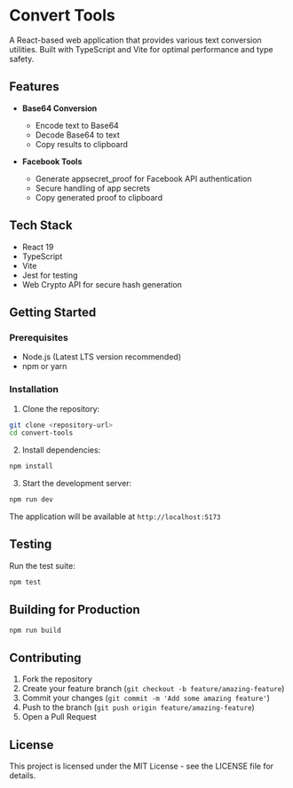 # Convert Tools

A React-based web application that provides various text conversion utilities. Built with TypeScript and Vite for optimal performance and type safety.

## Features

- **Base64 Conversion**
  - Encode text to Base64
  - Decode Base64 to text
  - Copy results to clipboard

- **Facebook Tools**
  - Generate appsecret_proof for Facebook API authentication
  - Secure handling of app secrets
  - Copy generated proof to clipboard

## Tech Stack

- React 19
- TypeScript
- Vite
- Jest for testing
- Web Crypto API for secure hash generation

## Getting Started

### Prerequisites

- Node.js (Latest LTS version recommended)
- npm or yarn

### Installation

1. Clone the repository:
```bash
git clone <repository-url>
cd convert-tools
```

2. Install dependencies:
```bash
npm install
```

3. Start the development server:
```bash
npm run dev
```

The application will be available at `http://localhost:5173`

## Testing

Run the test suite:

```bash
npm test
```

## Building for Production

```bash
npm run build
```

## Contributing

1. Fork the repository
2. Create your feature branch (`git checkout -b feature/amazing-feature`)
3. Commit your changes (`git commit -m 'Add some amazing feature'`)
4. Push to the branch (`git push origin feature/amazing-feature`)
5. Open a Pull Request

## License

This project is licensed under the MIT License - see the LICENSE file for details.
